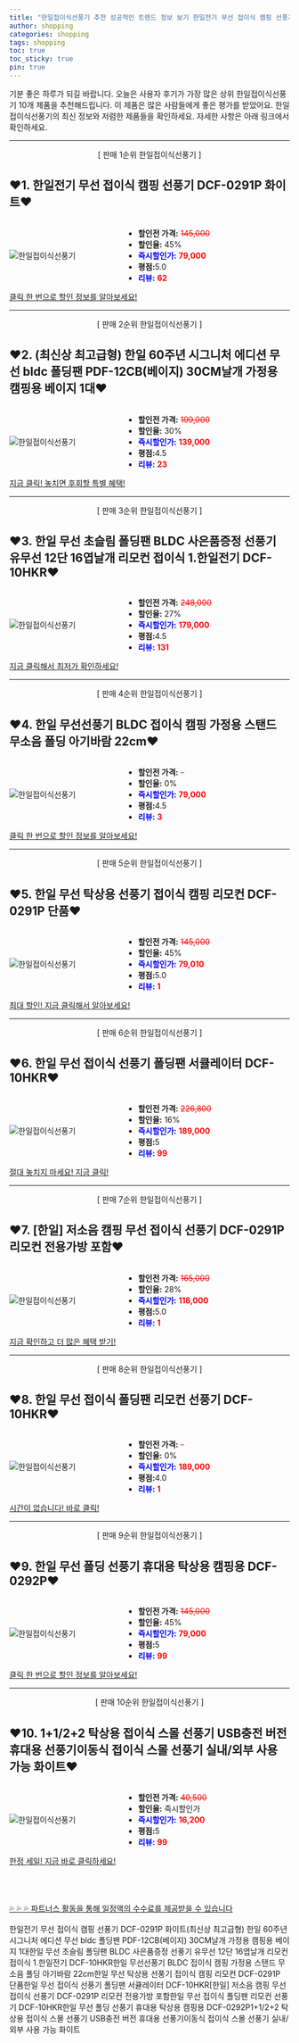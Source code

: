 ```yaml
---
title: "한일접이식선풍기 추천 성공적인 트렌드 정보 보기 한일전기 무선 접이식 캠핑 선풍기"
author: shopping
categories: shopping
tags: shopping
toc: true
toc_sticky: true
pin: true
---
```

기분 좋은 하루가 되길 바랍니다. 오늘은 사용자 후기가 가장 많은 상위 한일접이식선풍기 10개 제품을 추천해드립니다. 이 제품은 많은 사람들에게 좋은 평가를 받았어요. 한일접이식선풍기의 최신 정보와 저렴한 제품들을 확인하세요. 자세한 사항은 아래 링크에서 확인하세요.

---
<p class="toplist" style="margin: 0 auto; display: block; width: fit-content;">[ 판매 1순위 한일접이식선풍기 ]</p>

<h2><strong>❤️1. 한일전기 무선 접이식 캠핑 선풍기 DCF-0291P 화이트❤️</strong></h2>

<div style="display: flex; align-items: center;">
    <div style="flex: 0.4;">
        <img src="https://thumbnail8.coupangcdn.com/thumbnails/remote/230x230ex/image/vendor_inventory/71d9/c12405c0e66f66edadbdfb6fe30ebc9178b5eea59c2af63cd152cd39ab9a.jpg" alt="한일접이식선풍기" style="max-width: 100%;">
    </div>
    <div style="flex: 0.6; margin-left: 10px;">
        <ul>
            <li><strong>할인전 가격:</strong> <del style="color: red;">145,000</del></li>
            <li><strong>할인율:</strong> 45%</li>
            <li><span style='color:blue'><strong>즉시할인가:</strong></span> <span style='color:red'><strong>79,000</strong></span></li>
            <li><strong>평점:</strong>5.0</li>
            <li><span style='color:blue'><strong>리뷰:</strong></span> <span style='color:red'><strong>62</strong></span></li>
        </ul>
    </div>
</div>
<div class="center">
    <a href="https://William4Davisa.github.io?lptag=AF9450613&subid=githubio&pageKey=7172209008&traceid=V0-153&itemId=18072040003&vendorItemId=89011484841" class="myButton">
        클릭 한 번으로 할인 정보를 알아보세요!
    </a>
</div>


---
<p class="toplist" style="margin: 0 auto; display: block; width: fit-content;">[ 판매 2순위 한일접이식선풍기 ]</p>

<h2><strong>❤️2. (최신상 최고급형) 한일 60주년 시그니처 에디션 무선 bldc 폴딩팬 PDF-12CB(베이지) 30CM날개 가정용 캠핑용 베이지 1대❤️</strong></h2>

<div style="display: flex; align-items: center;">
    <div style="flex: 0.4;">
        <img src="https://thumbnail9.coupangcdn.com/thumbnails/remote/230x230ex/image/vendor_inventory/6af0/1c5f709d94f69184a8d9f47e506affeb98be89ee8492804c9813d6f86ca0.jpg" alt="한일접이식선풍기" style="max-width: 100%;">
    </div>
    <div style="flex: 0.6; margin-left: 10px;">
        <ul>
            <li><strong>할인전 가격:</strong> <del style="color: red;">199,000</del></li>
            <li><strong>할인율:</strong> 30%</li>
            <li><span style='color:blue'><strong>즉시할인가:</strong></span> <span style='color:red'><strong>139,000</strong></span></li>
            <li><strong>평점:</strong>4.5</li>
            <li><span style='color:blue'><strong>리뷰:</strong></span> <span style='color:red'><strong>23</strong></span></li>
        </ul>
    </div>
</div>
<div class="center">
    <a href="https://William4Davisa.github.io?lptag=AF9450613&subid=githubio&pageKey=8144234386&traceid=V0-153&itemId=23150365356&vendorItemId=90183207681" class="myButton">
        지금 클릭! 놓치면 후회할 특별 혜택!
    </a>
</div>


---
<p class="toplist" style="margin: 0 auto; display: block; width: fit-content;">[ 판매 3순위 한일접이식선풍기 ]</p>

<h2><strong>❤️3. 한일 무선 초슬림 폴딩팬 BLDC 사은품증정 선풍기 유무선 12단 16엽날개 리모컨 접이식 1.한일전기 DCF-10HKR❤️</strong></h2>

<div style="display: flex; align-items: center;">
    <div style="flex: 0.4;">
        <img src="https://thumbnail10.coupangcdn.com/thumbnails/remote/230x230ex/image/vendor_inventory/62bf/6ef40e6ca09116c2e1cb75233d36271d645248acafd78417a41ea6a659e9.jpg" alt="한일접이식선풍기" style="max-width: 100%;">
    </div>
    <div style="flex: 0.6; margin-left: 10px;">
        <ul>
            <li><strong>할인전 가격:</strong> <del style="color: red;">248,000</del></li>
            <li><strong>할인율:</strong> 27%</li>
            <li><span style='color:blue'><strong>즉시할인가:</strong></span> <span style='color:red'><strong>179,000</strong></span></li>
            <li><strong>평점:</strong>4.5</li>
            <li><span style='color:blue'><strong>리뷰:</strong></span> <span style='color:red'><strong>131</strong></span></li>
        </ul>
    </div>
</div>
<div class="center">
    <a href="https://William4Davisa.github.io?lptag=AF9450613&subid=githubio&pageKey=7966609845&traceid=V0-153&itemId=22048486976&vendorItemId=89095795447" class="myButton">
        지금 클릭해서 최저가 확인하세요!
    </a>
</div>


---
<p class="toplist" style="margin: 0 auto; display: block; width: fit-content;">[ 판매 4순위 한일접이식선풍기 ]</p>

<h2><strong>❤️4. 한일 무선선풍기 BLDC 접이식 캠핑 가정용 스탠드 무소음 폴딩 아기바람 22cm❤️</strong></h2>

<div style="display: flex; align-items: center;">
    <div style="flex: 0.4;">
        <img src="https://thumbnail8.coupangcdn.com/thumbnails/remote/230x230ex/image/vendor_inventory/6f00/fbdfb1a6a110e5b0bea82784f39831b44f2f4d471d543602dbe09e2b76c8.jpg" alt="한일접이식선풍기" style="max-width: 100%;">
    </div>
    <div style="flex: 0.6; margin-left: 10px;">
        <ul>
            <li><strong>할인전 가격:</strong> <del style="color: red;">-</del></li>
            <li><strong>할인율:</strong> 0%</li>
            <li><span style='color:blue'><strong>즉시할인가:</strong></span> <span style='color:red'><strong>79,000</strong></span></li>
            <li><strong>평점:</strong>4.5</li>
            <li><span style='color:blue'><strong>리뷰:</strong></span> <span style='color:red'><strong>3</strong></span></li>
        </ul>
    </div>
</div>
<div class="center">
    <a href="https://William4Davisa.github.io?lptag=AF9450613&subid=githubio&pageKey=8005320613&traceid=V0-153&itemId=22312751654&vendorItemId=89358169619" class="myButton">
        클릭 한 번으로 할인 정보를 알아보세요!
    </a>
</div>


---
<p class="toplist" style="margin: 0 auto; display: block; width: fit-content;">[ 판매 5순위 한일접이식선풍기 ]</p>

<h2><strong>❤️5. 한일 무선 탁상용 선풍기 접이식 캠핑 리모컨 DCF-0291P 단품❤️</strong></h2>

<div style="display: flex; align-items: center;">
    <div style="flex: 0.4;">
        <img src="https://thumbnail9.coupangcdn.com/thumbnails/remote/230x230ex/image/vendor_inventory/236c/5b0c0bb575ed9e543355184844bf16db571f48e63f0e64f4fa3d24dde510.png" alt="한일접이식선풍기" style="max-width: 100%;">
    </div>
    <div style="flex: 0.6; margin-left: 10px;">
        <ul>
            <li><strong>할인전 가격:</strong> <del style="color: red;">145,000</del></li>
            <li><strong>할인율:</strong> 45%</li>
            <li><span style='color:blue'><strong>즉시할인가:</strong></span> <span style='color:red'><strong>79,010</strong></span></li>
            <li><strong>평점:</strong>5.0</li>
            <li><span style='color:blue'><strong>리뷰:</strong></span> <span style='color:red'><strong>1</strong></span></li>
        </ul>
    </div>
</div>
<div class="center">
    <a href="https://William4Davisa.github.io?lptag=AF9450613&subid=githubio&pageKey=7172193489&traceid=V0-153&itemId=18071965891&vendorItemId=85225232130" class="myButton">
        최대 할인! 지금 클릭해서 알아보세요!
    </a>
</div>


---
<p class="toplist" style="margin: 0 auto; display: block; width: fit-content;">[ 판매 6순위 한일접이식선풍기 ]</p>

<h2><strong>❤️6. 한일 무선 접이식 선풍기 폴딩팬 서큘레이터 DCF-10HKR❤️</strong></h2>

<div style="display: flex; align-items: center;">
    <div style="flex: 0.4;">
        <img src="https://thumbnail10.coupangcdn.com/thumbnails/remote/230x230ex/image/vendor_inventory/5157/b277e60beb97559c9e7af5b12d32b6b018abd7aeafa7ecaabc2654f55faa.jpg" alt="한일접이식선풍기" style="max-width: 100%;">
    </div>
    <div style="flex: 0.6; margin-left: 10px;">
        <ul>
            <li><strong>할인전 가격:</strong> <del style="color: red;">226,800</del></li>
            <li><strong>할인율:</strong> 16%</li>
            <li><span style='color:blue'><strong>즉시할인가:</strong></span> <span style='color:red'><strong>189,000</strong></span></li>
            <li><strong>평점:</strong>5</li>
            <li><span style='color:blue'><strong>리뷰:</strong></span> <span style='color:red'><strong>99</strong></span></li>
        </ul>
    </div>
</div>
<div class="center">
    <a href="https://William4Davisa.github.io?lptag=AF9450613&subid=githubio&pageKey=7427765879&traceid=V0-153&itemId=19284383377&vendorItemId=86399286912" class="myButton">
        절대 놓치지 마세요! 지금 클릭!
    </a>
</div>


---
<p class="toplist" style="margin: 0 auto; display: block; width: fit-content;">[ 판매 7순위 한일접이식선풍기 ]</p>

<h2><strong>❤️7. [한일] 저소음 캠핑 무선 접이식 선풍기 DCF-0291P 리모컨 전용가방 포함❤️</strong></h2>

<div style="display: flex; align-items: center;">
    <div style="flex: 0.4;">
        <img src="https://thumbnail9.coupangcdn.com/thumbnails/remote/230x230ex/image/vendor_inventory/1972/335b54c2a6beaa4bd80fe402004ca551009092a12b73d482c44ec43f9f4c.png" alt="한일접이식선풍기" style="max-width: 100%;">
    </div>
    <div style="flex: 0.6; margin-left: 10px;">
        <ul>
            <li><strong>할인전 가격:</strong> <del style="color: red;">165,000</del></li>
            <li><strong>할인율:</strong> 28%</li>
            <li><span style='color:blue'><strong>즉시할인가:</strong></span> <span style='color:red'><strong>118,000</strong></span></li>
            <li><strong>평점:</strong>5.0</li>
            <li><span style='color:blue'><strong>리뷰:</strong></span> <span style='color:red'><strong>1</strong></span></li>
        </ul>
    </div>
</div>
<div class="center">
    <a href="https://William4Davisa.github.io?lptag=AF9450613&subid=githubio&pageKey=7200673320&traceid=V0-153&itemId=18200719165&vendorItemId=85351205721" class="myButton">
        지금 확인하고 더 많은 혜택 받기!
    </a>
</div>


---
<p class="toplist" style="margin: 0 auto; display: block; width: fit-content;">[ 판매 8순위 한일접이식선풍기 ]</p>

<h2><strong>❤️8. 한일 무선 접이식 폴딩팬 리모컨 선풍기 DCF-10HKR❤️</strong></h2>

<div style="display: flex; align-items: center;">
    <div style="flex: 0.4;">
        <img src="https://thumbnail10.coupangcdn.com/thumbnails/remote/230x230ex/image/vendor_inventory/654a/f4e1fb865646ff05297e58757dc99857694016775766ba7b44ea4f9e5e5a.jpg" alt="한일접이식선풍기" style="max-width: 100%;">
    </div>
    <div style="flex: 0.6; margin-left: 10px;">
        <ul>
            <li><strong>할인전 가격:</strong> <del style="color: red;">-</del></li>
            <li><strong>할인율:</strong> 0%</li>
            <li><span style='color:blue'><strong>즉시할인가:</strong></span> <span style='color:red'><strong>189,000</strong></span></li>
            <li><strong>평점:</strong>4.0</li>
            <li><span style='color:blue'><strong>리뷰:</strong></span> <span style='color:red'><strong>1</strong></span></li>
        </ul>
    </div>
</div>
<div class="center">
    <a href="https://William4Davisa.github.io?lptag=AF9450613&subid=githubio&pageKey=7367043210&traceid=V0-153&itemId=19165163460&vendorItemId=86004510223" class="myButton">
        시간이 없습니다! 바로 클릭!
    </a>
</div>


---
<p class="toplist" style="margin: 0 auto; display: block; width: fit-content;">[ 판매 9순위 한일접이식선풍기 ]</p>

<h2><strong>❤️9. 한일 무선 폴딩 선풍기 휴대용 탁상용 캠핑용 DCF-0292P❤️</strong></h2>

<div style="display: flex; align-items: center;">
    <div style="flex: 0.4;">
        <img src="https://thumbnail10.coupangcdn.com/thumbnails/remote/230x230ex/image/vendor_inventory/74bd/39da9dde22db15578a2a1e07a2beb61dfd99af0709ccaba595662dfa2f15.jpg" alt="한일접이식선풍기" style="max-width: 100%;">
    </div>
    <div style="flex: 0.6; margin-left: 10px;">
        <ul>
            <li><strong>할인전 가격:</strong> <del style="color: red;">145,000</del></li>
            <li><strong>할인율:</strong> 45%</li>
            <li><span style='color:blue'><strong>즉시할인가:</strong></span> <span style='color:red'><strong>79,000</strong></span></li>
            <li><strong>평점:</strong>5</li>
            <li><span style='color:blue'><strong>리뷰:</strong></span> <span style='color:red'><strong>99</strong></span></li>
        </ul>
    </div>
</div>
<div class="center">
    <a href="https://William4Davisa.github.io?lptag=AF9450613&subid=githubio&pageKey=8156726991&traceid=V0-153&itemId=23239834241&vendorItemId=90272430525" class="myButton">
        클릭 한 번으로 할인 정보를 알아보세요!
    </a>
</div>


---
<p class="toplist" style="margin: 0 auto; display: block; width: fit-content;">[ 판매 10순위 한일접이식선풍기 ]</p>

<h2><strong>❤️10. 1+1/2+2 탁상용 접이식 스몰 선풍기 USB충전 버전 휴대용 선풍기이동식 접이식 스몰 선풍기 실내/외부 사용 가능 화이트❤️</strong></h2>

<div style="display: flex; align-items: center;">
    <div style="flex: 0.4;">
        <img src="https://thumbnail10.coupangcdn.com/thumbnails/remote/230x230ex/image/vendor_inventory/0215/544adb3fc2fbcdf65ca666a6986e7ae6de53633d3f868a7d0e782a0ed076.jpg" alt="한일접이식선풍기" style="max-width: 100%;">
    </div>
    <div style="flex: 0.6; margin-left: 10px;">
        <ul>
            <li><strong>할인전 가격:</strong> <del style="color: red;">40,500</del></li>
            <li><strong>할인율:</strong> 즉시할인가</li>
            <li><span style='color:blue'><strong>즉시할인가:</strong></span> <span style='color:red'><strong>16,200</strong></span></li>
            <li><strong>평점:</strong>5</li>
            <li><span style='color:blue'><strong>리뷰:</strong></span> <span style='color:red'><strong>99</strong></span></li>
        </ul>
    </div>
</div>
<div class="center">
    <a href="https://William4Davisa.github.io?lptag=AF9450613&subid=githubio&pageKey=8247686483&traceid=V0-153&itemId=23740362124&vendorItemId=90764976352" class="myButton">
        한정 세일! 지금 바로 클릭하세요!
    </a>
</div>

<br><br><br>[💦 💦 💦 파트너스 활동을 통해 일정액의 수수료를 제공받을 수 있습니다](https://link.coupang.com/a/bcpT2c)<br><br>한일전기 무선 접이식 캠핑 선풍기 DCF-0291P 화이트(최신상 최고급형) 한일 60주년 시그니처 에디션 무선 bldc 폴딩팬 PDF-12CB(베이지) 30CM날개 가정용 캠핑용 베이지 1대한일 무선 초슬림 폴딩팬 BLDC 사은품증정 선풍기 유무선 12단 16엽날개 리모컨 접이식 1.한일전기 DCF-10HKR한일 무선선풍기 BLDC 접이식 캠핑 가정용 스탠드 무소음 폴딩 아기바람 22cm한일 무선 탁상용 선풍기 접이식 캠핑 리모컨 DCF-0291P 단품한일 무선 접이식 선풍기 폴딩팬 서큘레이터 DCF-10HKR[한일] 저소음 캠핑 무선 접이식 선풍기 DCF-0291P 리모컨 전용가방 포함한일 무선 접이식 폴딩팬 리모컨 선풍기 DCF-10HKR한일 무선 폴딩 선풍기 휴대용 탁상용 캠핑용 DCF-0292P1+1/2+2 탁상용 접이식 스몰 선풍기 USB충전 버전 휴대용 선풍기이동식 접이식 스몰 선풍기 실내/외부 사용 가능 화이트
